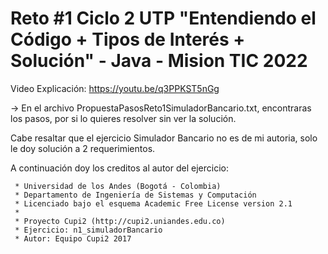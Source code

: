 # Reto #1 Ciclo 2 UTP "Entendiendo el Código + Tipos de Interés + Solución" - Java - Mision TIC 2022

Video Explicación: https://youtu.be/q3PPKST5nGg

→ En el archivo PropuestaPasosReto1SimuladorBancario.txt, encontraras los pasos, por si lo quieres resolver sin ver la solución.

Cabe resaltar que el ejercicio Simulador Bancario no es de mi autoria, solo le doy solución a 2 requerimientos.

A continuación doy los creditos al autor del ejercicio:
~~~~~~~~~~~~~~~~~~~~~~~~~~~~~~~~~~~~~~~~~~~~~~~~~~~~~~~~~~~~~~~~~~~
 * Universidad de los Andes (Bogotá - Colombia)
 * Departamento de Ingeniería de Sistemas y Computación 
 * Licenciado bajo el esquema Academic Free License version 2.1 
 *
 * Proyecto Cupi2 (http://cupi2.uniandes.edu.co)
 * Ejercicio: n1_simuladorBancario
 * Autor: Equipo Cupi2 2017
~~~~~~~~~~~~~~~~~~~~~~~~~~~~~~~~~~~~~~~~~~~~~~~~~~~~~~~~~~~~~~~~~~~~ 
